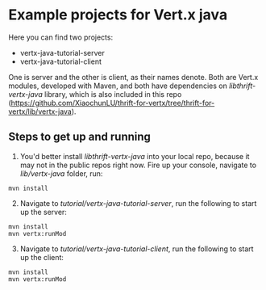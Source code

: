 # Example projects for Vert.x java

Here you can find two projects:
- vertx-java-tutorial-server
- vertx-java-tutorial-client

One is server and the other is client, as their names denote. Both are Vert.x modules, developed with Maven, and both have dependencies on _libthrift-vertx-java_ library, which is also included in this repo (https://github.com/XiaochunLU/thrift-for-vertx/tree/thrift-for-vertx/lib/vertx-java).

## Steps to get up and running
1. You'd better install _libthrift-vertx-java_ into your local repo, because it may not in the public repos right now. Fire up your console, navigate to _lib/vertx-java_ folder, run:
```
mvn install
```
2. Navigate to _tutorial/vertx-java-tutorial-server_, run the following to start up the server:
```
mvn install
mvn vertx:runMod
```
3. Navigate to _tutorial/vertx-java-tutorial-client_, run the following to start up the client:
```
mvn install
mvn vertx:runMod
```